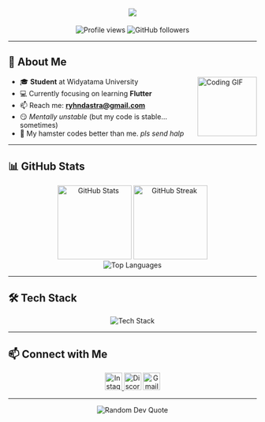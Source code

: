 <h1 align="center">
  <img src="https://readme-typing-svg.herokuapp.com/?font=Righteous&size=35&center=true&vCenter=true&width=500&height=70&duration=4000&lines=Hi+There!+👋;+I'm+Rey!;Welcome+to+my+Profile!;" />
</h1>

<div align="center">
  <img src="https://komarev.com/ghpvc/?username=ryhndastra&label=Profile%20views&color=0e75b6&style=flat" alt="Profile views" />
  <img src="https://img.shields.io/github/followers/ryhndastra?label=Followers&style=social" alt="GitHub followers" />
</div>

---

## 🚀 About Me

<img align="right" height="120" src="https://media.tenor.com/BnkIxbL8yrMAAAAC/omori-sunny-sunny-omori.gif" alt="Coding GIF"/>

- 🎓 **Student** at Widyatama University
- 💻 Currently focusing on learning **Flutter**
- 📫 Reach me: **ryhndastra@gmail.com**
- 😏 *Mentally unstable* (but my code is stable... sometimes)
- 🐹 My hamster codes better than me. *pls send halp*

---

## 📊 GitHub Stats

<div align="center">
  <img src="https://github-readme-stats.vercel.app/api?username=ryhndastra&show_icons=true&theme=dracula&hide_border=false&count_private=true" height="150" alt="GitHub Stats" />
  <img src="https://github-readme-streak-stats.herokuapp.com/?user=ryhndastra&theme=dracula&hide_border=false" height="150" alt="GitHub Streak" />
</div>

<div align="center">
  <img src="https://github-readme-stats.vercel.app/api/top-langs?username=ryhndastra&layout=compact&theme=dracula&hide_border=false" alt="Top Languages" />
</div>

---

## 🛠️ Tech Stack

<div align="center">
  <img src="https://skillicons.dev/icons?i=flutter,dart,react,nextjs,laravel,js,html,css,tailwind,firebase,mysql,git,github,vscode" alt="Tech Stack" />
</div>

---

## 📫 Connect with Me

<div align="center">
  <a href="https://www.instagram.com/ryhndastra" target="_blank">
    <img src="https://img.shields.io/static/v1?message=Instagram&logo=instagram&label=&color=E4405F&logoColor=white&labelColor=&style=for-the-badge" height="35" alt="Instagram" />
  </a>
  <img src="https://img.shields.io/static/v1?message=Discord&logo=discord&label=&color=7289DA&logoColor=white&labelColor=&style=for-the-badge" height="35" alt="Discord" />
  <a href="mailto:ryhndastra@gmail.com">
    <img src="https://img.shields.io/static/v1?message=Gmail&logo=gmail&label=&color=D14836&logoColor=white&labelColor=&style=for-the-badge" height="35" alt="Gmail" />
  </a>
</div>

---

<div align="center">
  <img src="https://quotes-github-readme.vercel.app/api?type=horizontal&theme=dracula" alt="Random Dev Quote" />
</div>
